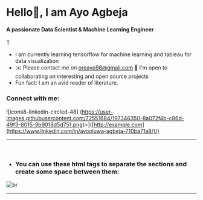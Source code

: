 # Hello👋, I am Ayo Agbeja 

#### A passionate Data Scientist & Machine Learning Engineer

T

- I am currently learning tensorflow for machine learning and tableau for data visualization
- ✉️ Please contact me on oreayo98@gmail.com
🤝  I'm open to collaborating on interesting and open source projects
- Fun fact: I am an avid reader of literature.

### Connect with me:

![icons8-linkedin-circled-48] (https://user-images.githubusercontent.com/72551684/197346350-8a072f4b-c86d-49f3-8015-9b9018d5d751.png)>]([http://example.com](https://www.linkedin.com/in/ayooluwa-agbeja-710ba71a8/)/) 



---

<br/>

* ### You can use these html tags to separate the sections and create some space between them:

![br](https://user-images.githubusercontent.com/76062682/139349823-dfa3bfb0-504f-4408-9824-2c83b80e7ecf.png)

---

<br />
